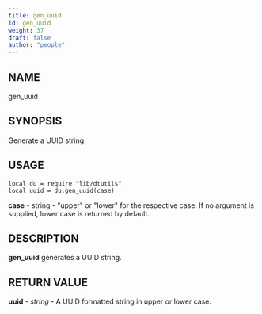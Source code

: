 ```yaml
---
title: gen_uuid
id: gen_uuid
weight: 37
draft: false
author: "people"
---
```


## NAME

gen_uuid

## SYNOPSIS

Generate a UUID string

## USAGE
```
local du = require "lib/dtutils"
local uuid = du.gen_uuid(case)
```
**case** - string - "upper" or "lower" for the respective case.  If no argument is supplied, lower case is returned by default.  

## DESCRIPTION

**gen_uuid** generates a UUID string.

## RETURN VALUE

**uuid** - _string_ - A UUID formatted string in upper or lower case.

